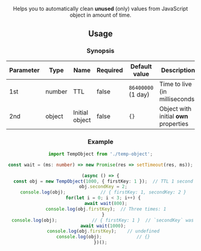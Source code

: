 <header>

Helps you to automatically clean **unused** (only) values from JavaScript object in amount of time.

<installation>

## Usage
### Synopsis
| Parameter | Type   | Name           | Required | Default value      | Description
|-----------|--------|----------------|----------|--------------------|-
| 1st       | number | TTL            | false    | `86400000` (1 day) | Time to live (in milliseconds)
| 2nd       | object | Initial object | false    | `{}`               | Object with initial **own** properties

### Example
```ts
import TempObject from './temp-object';

const wait = (ms: number) => new Promise(res => setTimeout(res, ms));

(async () => {
  const obj = new TempObject(1000, { firstKey: 1 });  // TTL 1 second
  obj.secondKey = 2;
  console.log(obj);             // { firstKey: 1, secondKey: 2 }
  for(let i = 0; i < 3; i++) {
    await wait(800);
    console.log(obj.firstKey);  // Three times: 1
  }
  console.log(obj);             // { firstKey: 1 }  // `secondKey` was expired
  await wait(1000);
  console.log(obj.firstKey);    // undefined
  console.log(obj);             // {}
})();
```

<noTesting>

<suggestions>
